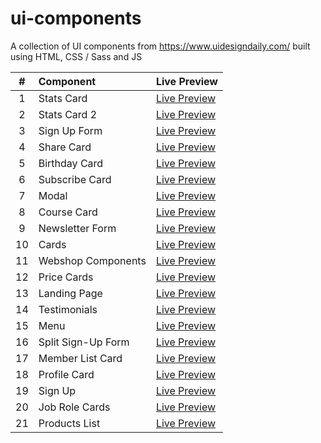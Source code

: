 # ui-components

A collection of UI components from https://www.uidesigndaily.com/ built using HTML, CSS / Sass and JS

|  #  | Component          | Live Preview                                                                   |
| :-: | :----------------- | :----------------------------------------------------------------------------- |
|  1  | Stats Card         | [Live Preview](https://mohammedyh.github.io/ui-components/Stats%20Card/)       |
|  2  | Stats Card 2       | [Live Preview](https://mohammedyh.github.io/ui-components/Stats%20Card%202/)   |
|  3  | Sign Up Form       | [Live Preview](https://mohammedyh.github.io/ui-components/Sign%20Up%20Form)    |
|  4  | Share Card         | [Live Preview](https://mohammedyh.github.io/ui-components/Share%20Card/)       |
|  5  | Birthday Card      | [Live Preview](https://mohammedyh.github.io/ui-components/Birthday%20Card)     |
|  6  | Subscribe Card     | [Live Preview](https://mohammedyh.github.io/ui-components/Subscribe%20Card)    |
|  7  | Modal              | [Live Preview](https://mohammedyh.github.io/ui-components/Modal)               |
|  8  | Course Card        | [Live Preview](https://mohammedyh.github.io/ui-components/Course%20Card)       |
|  9  | Newsletter Form    | [Live Preview](https://mohammedyh.github.io/ui-components/Newsletter%20Form)    |
| 10  | Cards              | [Live Preview](https://mohammedyh.github.io/ui-components/Cards)                |
| 11  | Webshop Components | [Live Preview](https://mohammedyh.github.io/ui-components/Webshop%20Components) |
| 12  | Price Cards        | [Live Preview](https://mohammedyh.github.io/ui-components/Price%20Cards)        |
| 13  | Landing Page       | [Live Preview](https://mohammedyh.github.io/ui-components/Landing%20Page)       |
| 14  | Testimonials       | [Live Preview](https://mohammedyh.github.io/ui-components/Testimonials)         |
| 15  | Menu               | [Live Preview](https://mohammedyh.github.io/ui-components/Menu)                 |
| 16  | Split Sign-Up Form | [Live Preview](https://mohammedyh.github.io/ui-components/Split%20Sign-Up)      |
| 17  | Member List Card   | [Live Preview](https://mohammedyh.github.io/ui-components/Member%20List%20Card) |
| 18  | Profile Card       | [Live Preview](https://mohammedyh.github.io/ui-components/profile-card)         |
| 19  | Sign Up            | [Live Preview](https://mohammedyh.github.io/ui-components/sign-up)              |
| 20  | Job Role Cards     | [Live Preview](https://mohammedyh.github.io/ui-components/job-role-cards)       |
| 21  | Products List      | [Live Preview](https://mohammedyh.github.io/ui-components/products-list)        |

